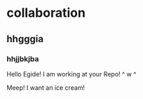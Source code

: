 # collaboration
## hhgggia
### hhjjbkjba

Hello Egide! I am working at your Repo! ^ w ^

Meep! I want an ice cream!